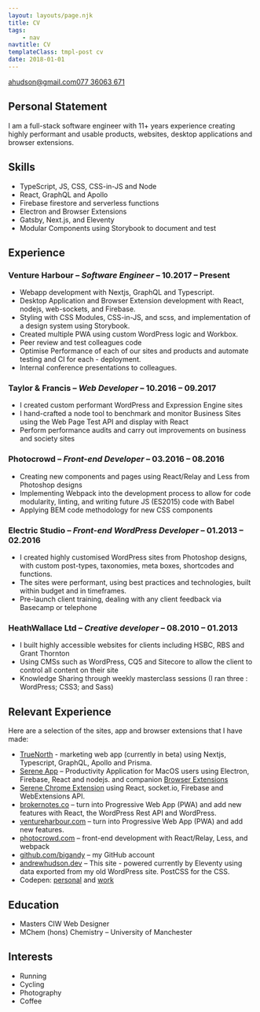 ```yaml
---
layout: layouts/page.njk
title: CV
tags:
    - nav
navtitle: CV
templateClass: tmpl-post cv
date: 2018-01-01
---
```


<div class="contact"><a href="mailto:ahudson@gmail.com">ahudson@gmail.com</a><a href="tel:07736063671" class="tel">077 36063 671</a></div>

<h2 id="personal-statement">Personal Statement</h2>

<p>I am a full-stack software engineer with 11+ years experience creating highly performant and usable products, websites, desktop applications and browser extensions.</p>

<h2 id="skills">Skills</h2>

<ul class="grid p-grid--halfs">
	<li>TypeScript, JS, CSS, CSS-in-JS and Node</li>
	<li>React, GraphQL and Apollo</li>
	<li>Firebase firestore and serverless functions</li>
	<li>Electron and Browser Extensions</li>
	<li>Gatsby, Next.js, and Eleventy</li>
	<li>Modular Components using Storybook to document and test</li>
</ul>

<h2 id="experience">Experience</h2>

<h3>Venture Harbour – <em>Software Engineer</em> – 10.2017 – Present</h3>

-   Webapp development with Nextjs, GraphQL and Typescript.
-   Desktop Application and Browser Extension development with React, nodejs, web-sockets, and Firebase.
-   Styling with CSS Modules, CSS-in-JS, and scss, and implementation of a design system using Storybook.
-   Created multiple PWA using custom WordPress logic and Workbox.
-   Peer review and test colleagues code
-   Optimise Performance of each of our sites and products and automate testing and CI for each - deployment.
-   Internal conference presentations to colleagues.

<h3>Taylor &amp; Francis – <em>Web Developer</em> – 10.2016 – 09.2017</h3>

-   I created custom performant WordPress and Expression Engine sites
-   I hand-crafted a node tool to benchmark and monitor Business Sites using the Web Page Test API and display with React
-   Perform performance audits and carry out improvements on business and society sites

<h3>Photocrowd – <em>Front-end Developer</em> – 03.2016 – 08.2016</h3>

-   Creating new components and pages using React/Relay and Less from Photoshop designs
-   Implementing Webpack into the development process to allow for code modularity, linting, and writing future JS (ES2015) code with Babel
-   Applying BEM code methodology for new CSS components

<h3>Electric Studio – <em>Front-end WordPress Developer</em> – 01.2013 – 02.2016</h3>

-   I created highly customised WordPress sites from Photoshop designs, with custom post-types, taxonomies, meta boxes, shortcodes and functions.
-   The sites were performant, using best practices and technologies, built within budget and in timeframes.
-   Pre-launch client training, dealing with any client feedback via Basecamp or telephone

<h3>HeathWallace Ltd – <em>Creative developer</em> – 08.2010 – 01.2013</h3>

-   I built highly accessible websites for clients including HSBC, RBS and Grant Thornton
-   Using CMSs such as WordPress, CQ5 and Sitecore to allow the client to control all content on their site
-   Knowledge Sharing through weekly masterclass sessions (I ran three : WordPress; CSS3; and Sass)

<h2 id="relevant-experience">Relevant Experience</h2>

<p>Here are a selection of the sites, app and browser extensions that I have made:</p>

<ul class="cv-portfolio-list">
	<li><a href="https://truenorth.io" rel="noopener" target="_blank">TrueNorth</a> - marketing web app (currently in beta) using Nextjs, Typescript, GraphQL, Apollo and Prisma.</li>
	<li>
		<a href="https://www.sereneapp.com" rel="noopener" target="_blank">Serene App</a> – Productivity Application for MacOS users using Electron, Firebase, React and nodejs. and companion <a href="https://chrome.google.com/webstore/detail/serene-extension/nbealbhmmmaiiiddmianmjoecmipnjij" rel="noopener" target="_blank">Browser Extensions</a>
	</li>
	<li>
		<a href="https://chrome.google.com/webstore/detail/serene-extension/nbealbhmmmaiiiddmianmjoecmipnjij" rel="noopener" target="_blank">Serene Chrome Extension</a> using React, socket.io, Firebase and WebExtensions API.
	</li>
	<li>
		<a href="https://brokernotes.co" rel="noopener" target="_blank">brokernotes.co</a> – turn into Progressive Web App (PWA) and add new features with React, the WordPress Rest API and WordPress.
	</li>
	<li>
		<a href="https://www.ventureharbour.com" rel="noopener" target="_blank">ventureharbour.com</a> – turn into Progressive Web App (PWA) and add new features.
	</li>
	<li>
		<a href="https://www.photocrowd.com" rel="noopener" target="_blank">photocrowd.com</a> – front-end development with React/Relay, Less, and webpack
	</li>
	<!-- <li>
		<a href="https://electrichosting.net" rel="noopener" target="_blank">electrichosting.net</a> – WordPress site using ACF Pro so any part of the site was manageable by the client
	</li>
	<li>
		<a href="https://www.allistergodfrey.com/" rel="noopener" target="_blank">allistergodfrey.com</a> – custom responsive WordPress site with many interactive features, galleries, and css transitions
	</li>
	<li>
		<a href="https://www.ojwmanagement.com/" rel="noopener" target="_blank">ojwmanagement.com</a> – single page responsive WordPress site with flexbox, responsive images, and SVG
	</li>
	<li>
		<a href="https://blog.oup.com/" rel="noopener" target="_blank">blog.oup.com</a> – responsive WordPress blog for Oxford University Press
	</li>
	<li>
		<a href="https://www.isobelweddings.com/" rel="noopener" target="_blank">isobelweddings.com</a> – beautiful responsive Wedding Planner WordPress site
	</li>
	<li>
		<a href="https://www.epf.cc/" rel="noopener" target="_blank">epf.cc</a> – responsive single page WordPress site
	</li> -->
	<li>
		<a href="https://github.com/bigandy" rel="noopener" target="_blank">github.com/bigandy</a> – my GitHub account
	</li>
	<li>
		<a href="https://andrewhudson.dev" rel="noopener" target="_blank">andrewhudson.dev</a> – This site - powered currently by Eleventy using data exported from my old WordPress site. PostCSS for the CSS.
	</li>
	<li>
		Codepen: <a href="https://codepen.io/bigandy" rel="noopener" target="_blank">personal</a> and <a href="https://codepen.io/ventureharbour" rel="noopener" target="_blank">work</a>
	</li>
	<!-- <li>CSS Battle: <a href="https://cssbattle.dev/player/bigandy" rel="noopener" target="_blank">Profile</a> I love the challenge of re-creating an image with pure css</li> -->
</ul>

<h2 id="education">Education</h2>

<ul class="p-grid p-grid--halfs">
	<li>Masters CIW Web Designer</li>
	<li>MChem (hons) Chemistry – University of Manchester</li>
</ul>

<h2 id="interests">Interests</h2>

<ul class="p-grid p-grid--halfs">
	<li>Running</li>
	<li>Cycling</li>
	<li>Photography</li>
	<li>Coffee</li>
</ul>
